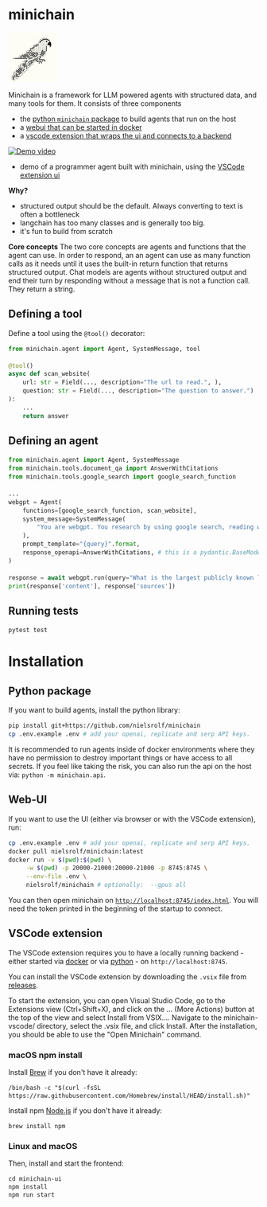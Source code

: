 
# minichain 
<img src='minichain-vscode/logo.png' width="100px"> 

Minichain is a framework for LLM powered agents with structured data, and many tools for them. It consists of three components
- the [python `minichain` package](#python-package) to build agents that run on the host
- a [webui that can be started in docker](#web-ui)
- a [vscode extension that wraps the ui and connects to a backend](#vscode-extension)

[![Demo video](https://img.youtube.com/vi/wxj7qjC8Xb4/0.jpg)](https://www.youtube.com/watch?v=wxj7qjC8Xb4)
- demo of a programmer agent built with minichain, using the [VSCode extension ui](./minichain-vscode/)


**Why?**
- structured output should be the default. Always converting to text is often a bottleneck
- langchain has too many classes and is generally too big.
- it's fun to build from scratch

**Core concepts**
The two core concepts are agents and functions that the agent can use. In order to respond, an an agent can use as many function calls as it needs until it uses the built-in return function that returns structured output.
Chat models are agents without structured output and end their turn by responding without a message that is not a function call. They return a string.


## Defining a tool

Define a tool using the `@tool()` decorator:
```python
from minichain.agent import Agent, SystemMessage, tool

@tool()
async def scan_website(
    url: str = Field(..., description="The url to read.", ),
    question: str = Field(..., description="The question to answer.")
):
    ...
    return answer
```


## Defining an agent
```python
from minichain.agent import Agent, SystemMessage
from minichain.tools.document_qa import AnswerWithCitations
from minichain.tools.google_search import google_search_function

...
webgpt = Agent(
    functions=[google_search_function, scan_website],
    system_message=SystemMessage(
        "You are webgpt. You research by using google search, reading websites, and recalling memories of websites you read. Once you gathered enough information, you end the conversation by answering the question. You cite sources in the answer text as [1], [2] etc."
    ),
    prompt_template="{query}".format,
    response_openapi=AnswerWithCitations, # this is a pydantic.BaseModel
)

response = await webgpt.run(query="What is the largest publicly known language model in terms of parameters?")
print(response['content'], response['sources'])
```

## Running tests
```
pytest test
```

# Installation

## Python package
If you want to build agents, install the python library:
```bash
pip install git+https://github.com/nielsrolf/minichain
cp .env.example .env # add your openai, replicate and serp API keys.
```

It is recommended to run agents inside of docker environments where they have no permission to destroy important things or have access to all secrets. If you feel like taking the risk, you can also run the api on the host via: `python -m minichain.api`.

## Web-UI
If you want to use the UI (either via browser or with the VSCode extension), run:
```bash
cp .env.example .env # add your openai, replicate and serp API keys.
docker pull nielsrolf/minichain:latest
docker run -v $(pwd):$(pwd) \
     -w $(pwd) -p 20000-21000:20000-21000 -p 8745:8745 \
     --env-file .env \
     nielsrolf/minichain # optionally:  --gpus all 
```
You can then open minichain on [`http://localhost:8745/index.html`](http://localhost:8745/index.html). You will need the token printed in the beginning of the startup to connect.


## VSCode extension

The VSCode extension requires you to have a locally running backend - either started via [docker](#web-ui) or via [python](#python-package) - on `http://localhost:8745`.

You can install the VSCode extension by downloading the `.vsix` file from [releases](https://github.com/nielsrolf/minichain/releases).

To start the extension, you can open Visual Studio Code, go to the Extensions view (Ctrl+Shift+X), and click on the ... (More Actions) button at the top of the view and select Install from VSIX.... Navigate to the minichain-vscode/ directory, select the .vsix file, and click Install. After the installation, you should be able to use the "Open Minichain" command.


### macOS npm install
Install [Brew](https://brew.sh/) if you don't have it already:
```
/bin/bash -c "$(curl -fsSL https://raw.githubusercontent.com/Homebrew/install/HEAD/install.sh)"
```
Install npm [Node.js](https://nodejs.org/en/) if you don't have it already:
```
brew install npm
```

### Linux and macOS
Then, install and start the frontend:
```
cd minichain-ui
npm install
npm run start
```

